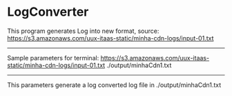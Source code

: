 # LogConverter

This program generates Log into new format, source:
https://s3.amazonaws.com/uux-itaas-static/minha-cdn-logs/input-01.txt

------------------------------


Sample parameters for terminal:
https://s3.amazonaws.com/uux-itaas-static/minha-cdn-logs/input-01.txt ./output/minhaCdn1.txt

------------------------------

This parameters generate a log converted log file in ./output/minhaCdn1.txt

